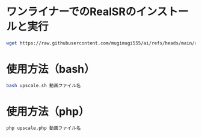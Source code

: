 # ワンライナーでのRealSRのインストールと実行

```bash
wget https://raw.githubusercontent.com/mugimugi555/ai/refs/heads/main/upscale/realesrgan/install.sh && bash install.sh
```

# 使用方法（bash）

```bash
bash upscale.sh 動画ファイル名
```

# 使用方法（php）

```bash
php upscale.php 動画ファイル名
```
